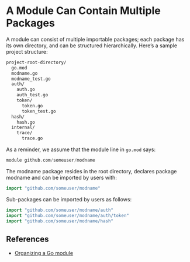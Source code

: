 # A Module Can Contain Multiple Packages

A module can consist of multiple importable packages; each package has its own directory, and can be structured hierarchically. Here’s a sample project structure:

```bash
project-root-directory/
  go.mod
  modname.go
  modname_test.go
  auth/
    auth.go
    auth_test.go
    token/
      token.go
      token_test.go
  hash/
    hash.go
  internal/
    trace/
      trace.go
```

As a reminder, we assume that the module line in `go.mod` says:

```go
module github.com/someuser/modname
```

The modname package resides in the root directory, declares package modname and can be imported by users with:

```go
import "github.com/someuser/modname"
```

Sub-packages can be imported by users as follows:

```go
import "github.com/someuser/modname/auth"
import "github.com/someuser/modname/auth/token"
import "github.com/someuser/modname/hash"
```

## References
* [Organizing a Go module](https://go.dev/doc/modules/layout)
